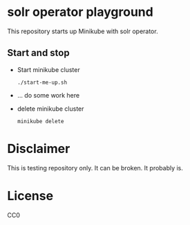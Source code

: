 

# solr operator playground

This repository starts up Minikube with solr operator.

## Start and stop

* Start minikube cluster

      ./start-me-up.sh

* ... do some work here

* delete minikube cluster

      minikube delete

# Disclaimer

This is testing repository only. 
It can be broken. It probably is.

# License

CC0
